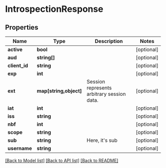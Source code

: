 # IntrospectionResponse

## Properties
Name | Type | Description | Notes
------------ | ------------- | ------------- | -------------
**active** | **bool** |  | [optional] 
**aud** | **string[]** |  | [optional] 
**client_id** | **string** |  | [optional] 
**exp** | **int** |  | [optional] 
**ext** | **map[string,object]** | Session represents arbitrary session data. | [optional] 
**iat** | **int** |  | [optional] 
**iss** | **string** |  | [optional] 
**nbf** | **int** |  | [optional] 
**scope** | **string** |  | [optional] 
**sub** | **string** | Here, it&#39;s sub | [optional] 
**username** | **string** |  | [optional] 

[[Back to Model list]](../README.md#documentation-for-models) [[Back to API list]](../README.md#documentation-for-api-endpoints) [[Back to README]](../README.md)


